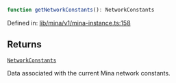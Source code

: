 ```ts
function getNetworkConstants(): NetworkConstants
```

Defined in: [lib/mina/v1/mina-instance.ts:158](https://github.com/o1-labs/o1js/blob/89b7d1522af805d6d4c45a96d7a9cbc29a457aec/src/lib/mina/v1/mina-instance.ts#L158)

## Returns

[`NetworkConstants`](../type-aliases/NetworkConstants.md)

Data associated with the current Mina network constants.
